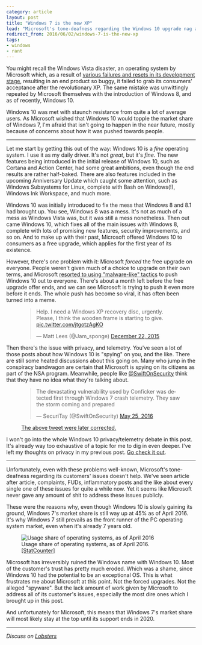 ```yaml
---
category: article
layout: post
title: "Windows 7 is the new XP"
lead: "Microsoft's tone-deafness regarding the Windows 10 upgrade nag and several other issues left a majority of users out in the cold."
redirect_from: 2016/06/02/windows-7-is-the-new-xp
tags:
- windows
- rant
---
```


You might recall the Windows Vista disaster, an operating system by Microsoft which, as a result of [various failures and resets in its development stage](http://longhorn.ms/), resulting in an end product so buggy, it failed to grab its consumers' acceptance after the revolutionary XP. The same mistake was unwittingly repeated by Microsoft themselves with the introduction of Windows 8, and as of recently, Windows 10.

Windows 10 was met with staunch resistance from quite a lot of average users. As Microsoft wished that Windows 10 would topple the market share of Windows 7, I'm afraid that isn't going to happen in the near future, mostly because of concerns about how it was pushed towards people.

---

Let me start by getting this out of the way: Windows 10 is a *fine* operating system. I use it as my daily driver. It's not *great*, but it's *fine*. The new features being introduced in the initial release of Windows 10, such as Cortana and Action Center, had some great ambitions, even though the end results are rather half-baked. There are also features included in the upcoming Anniversary Update which caught some attention, such as Windows Subsystems for Linux, complete with Bash on Windows(!), Windows Ink Workspace, and much more.

Windows 10 was initially introduced to fix the mess that Windows 8 and 8.1 had brought up. You see, Windows 8 was a mess. It's not as much of a mess as Windows Vista was, but it was still a mess nonetheless. Then out came Windows 10, which fixes all of the main issues with Windows 8, complete with lots of promising new features, security improvements, and so on. And to make up with their past, Microsoft offered Windows 10 to consumers as a free upgrade, which applies for the first year of its existence.

However, there's one problem with it: Microsoft *forced* the free upgrade on everyone. People weren't given much of a choice to upgrade on their own terms, and Microsoft [resorted to using "malware-like" tactics](http://www.theregister.co.uk/2016/03/17/microsoft_windows_10_upgrade_gwx_vs_humanity/) to push Windows 10 out to everyone. There's about a month left before the free upgrade offer ends, and we can see Microsoft is trying to push it even more before it ends. The whole push has become so viral, it has often been turned into a meme.

<figure>
  <blockquote class="twitter-tweet" data-lang="en"><p lang="en" dir="ltr">Help. I need a Windows XP recovery disc, urgently. Please, I think the wooden frame is starting to give. <a href="https://t.co/jtgotzAgKO">pic.twitter.com/jtgotzAgKO</a></p>&mdash; Matt Lees (@Jam_sponge) <a href="https://twitter.com/Jam_sponge/status/679256624746397696">December 22, 2015</a></blockquote>
</figure>

Then there's the issue with privacy, and telemetry. You've seen a lot of those posts about how Windows 10 is "spying" on you, and the like. There are still some heated discussions about this going on. Many who jump in the conspiracy bandwagon are certain that Microsoft is spying on its citizens as part of the NSA program. Meanwhile, people like [@SwiftOnSecurity](https://twitter.com/SwiftOnSecurity) think that they have no idea what they're talking about.

<figure>
  <blockquote class="twitter-tweet" data-conversation="none" data-lang="en"><p lang="en" dir="ltr">The devastating vulnerability used by Conficker was detected first through Windows 7 crash telemetry. They saw the storm coming and prepared</p>&mdash; SecuriTay (@SwiftOnSecurity) <a href="https://twitter.com/SwiftOnSecurity/status/735276084552290304">May 25, 2016</a></blockquote>
  <figcaption><a href="https://twitter.com/SwiftOnSecurity/status/735288301700026368" target="_blank">The above tweet were later corrected.</a></figcaption>
</figure>

I won't go into the whole Windows 10 privacy/telemetry debate in this post. It's already way too exhaustive of a topic for me to dig in even deeper. I've left my thoughts on privacy in my previous post. [Go check it out](/2016/05/03/on-privacy/).

---

Unfortunately, even with these problems well-known, Microsoft's tone-deafness regarding its customers' issues doesn't help. We've seen article after article, complaints, FUDs, inflammatory posts and the like about every single one of these issues for quite a while now. Yet it seems like Microsoft never gave any amount of shit to address these issues publicly.

These were the reasons why, even though Windows 10 is slowly gaining its ground, Windows 7's market share is still way up at 45% as of April 2016. It's why Windows 7 still prevails as the front runner of the PC operating system market, even when it's already 7 years old.

<figure>
  <img src="/images/blog/2016/windows-7-is-the-new-xp/StatCounter-os-ww-monthly-201604-201604-bar.png" alt="Usage share of operating systems, as of April 2016">
  <figcaption>Usage share of operating systems, as of April 2016. <a href="http://gs.statcounter.com/#desktop-os-ww-monthly-201604-201604-bar">[StatCounter]</a></figcaption>
</figure>

Microsoft has irreversibly ruined the Windows name with Windows 10. Most of the customer's trust has pretty much eroded. Which was a shame, since Windows 10 had the potential to be an exceptional OS. This is what frustrates me about Microsoft at this point. Not the forced upgrades. Not the alleged "spyware". But the lack amount of work given by Microsoft to address all of its customer's issues, especially the most dire ones which I brought up in this post.

And unfortunately for Microsoft, this means that Windows 7's market share will most likely stay at the top until its support ends in 2020.

---

*Discuss on [Lobsters](https://lobste.rs/s/n8ggih/windows_7_is_new_xp)*
